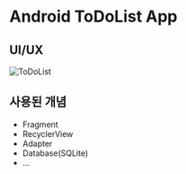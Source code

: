 # Android ToDoList App

## UI/UX

![ToDoList](https://github.com/Climier-code/AndroidStudio/blob/master/img/ToDoList.gif)

## 사용된 개념
- Fragment
- RecyclerView
- Adapter
- Database(SQLite)
- ...
